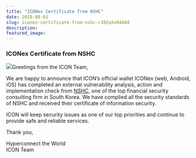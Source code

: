 ```yaml
---
title: "ICONex Certificate from NSHC"
date: 2018-08-01
slug: iconex-certificate-from-nshc-c392a5e0468d
description:
featured_image:
---
```


### ICONex Certificate from NSHC

![](https://cdn-images-1.medium.com/max/800/1*fV7EePD7RPFn6JPHHVBKvw.png)Greetings from the ICON Team,

We are happy to announce that ICON’s official wallet ICONex (web, Android, iOS) has completed an external vulnerability analysis, action and implementation check from [NSHC](https://www.nshc.net/wp/), one of the top financial security consulting firm in South Korea. We have complied all the security standards of NSHC and received their certificate of information security.

ICON will keep security issues as one of our top priorities and continue to provide safe and reliable services.

Thank you,

Hyperconnect the World  
ICON Team

